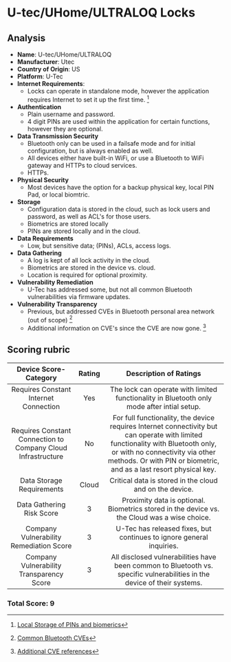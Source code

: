 # U-tec/UHome/ULTRALOQ Locks
## Analysis
- **Name**: U-tec/UHome/ULTRALOQ
- **Manufacturer**: Utec
- **Country of Origin**: US
- **Platform**: U-Tec
- **Internet Requirements**:
    - Locks can operate in standalone mode, however the application requires Internet to set it up the first time.  [^1]
- **Authentication**
   - Plain username and password.
   - 4 digit PINs are used within the application for certain functions, however they are optional.  
- **Data Transmission Security**
    - Bluetooth only can be used in a failsafe mode and for initial configuration, but is always enabled as well.
    - All devices either have built-in WiFi, or use a Bluetooth to WiFi gateway and HTTPs to cloud services.
    - HTTPs.  
- **Physical Security**
    - Most devices have the option for a backup physical key, local PIN Pad, or local biomtric.
- **Storage**
    - Configuration data is stored in the cloud, such as lock users and password, as well as ACL's for those users.
    - Biometrics are stored locally
    - PINs are stored locally and in the cloud.
- **Data Requirements**
    - Low, but sensitive data; (PINs), ACLs, access logs.
- **Data Gathering**
  - A log is kept of all lock activity in the cloud.
  - Biometrics are stored in the device vs. cloud.
  - Location is required for optional proximity.
- **Vulnerability Remediation**
  - U-Tec has addressed some, but not all common Bluetooth vulnerabilities via firmware updates.
- **Vulnerability Transparency**
  - Previous, but addressed CVEs in Bluetooth personal area network (out of scope) [^2]
  - Additional information on CVE's since the CVE are now gone. [^3]

## Scoring rubric
| Device Score-Category |  Rating | Description of Ratings | 
| :---: | :---: | :---: | 
| Requires Constant Internet Connection | Yes | The lock can operate with limited functionality in Bluetooth only mode after intial setup.   |
| Requires Constant Connection to Company Cloud Infrastructure | No | For full functionality, the device requires Internet connectivity but can operate with limited functionality with Bluetooth only, or with no connectivity via other methods.  Or with PIN or biometric, and as a last resort physical key. |
| Data Storage Requirements | Cloud | Critical data is stored in the cloud and on the device. |
| Data Gathering Risk Score | 3 | Proximity data is optional.  Biometrics stored in the device vs. the Cloud was a wise choice. |
| Company Vulnerability Remediation Score | 3 | U-Tec has released fixes, but continues to ignore general inquiries. |
| Company Vulnerability Transparency Score | 3 | All disclosed vulnerabilities have been common to Bluetooth vs. specific vulnerabilities in the device of their systems. | 

### Total Score: 9

[^1]: [Local Storage of PINs and biomerics](https://ieeexplore.ieee.org/abstract/document/9537052)
[^2]: [Common Bluetooth CVEs](https://app.opencve.io/cve/?vendor=u-tec&product=ultraloq_ul3_bt)
[^3]: [Additional CVE references](https://threatpost.com/smart-lock-turns-out-to-be-not-so-smart-or-secure/146091/)


